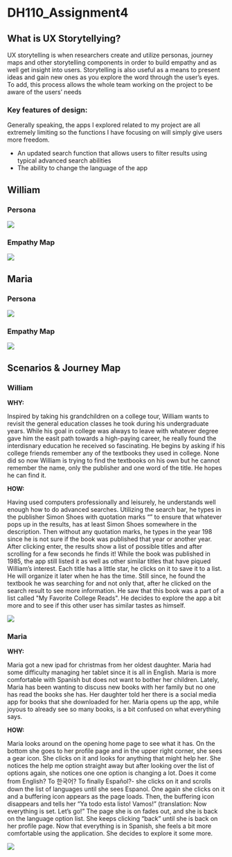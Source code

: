 # DH110_Assignment4

<h2> What is UX Storytellying? </h2>

UX storytelling is when researchers create and utilize personas,  journey maps and other storytelling components in order to build empathy and as well get insight into users. Storytelling is also useful as a means to present ideas and gain new ones as you explore the word through the user’s eyes. To add, this process allows the whole team working on the project to be aware of the users’ needs

<h3> Key features of design:</h3>

Generally speaking, the apps I explored related to my project are all extremely limiting so the functions I have focusing on will simply give users more freedom.
<ul> 
<li> An updated search function that allows users to filter results using typical advanced search abilities </li>
  <li>The ability to change the language of the app</li>
</ul>

<h2> William </h2>

<h3> Persona </h3>
<img src="https://user-images.githubusercontent.com/82078120/116471280-56e66f80-a829-11eb-8e64-7331db7967bc.png">

<h3> Empathy Map </h3>
<img src="https://user-images.githubusercontent.com/82078120/116471498-9ad97480-a829-11eb-8946-4dbbd82df58c.png">


<h2> Maria </h2>

<h3> Persona </h3>
<img src="https://user-images.githubusercontent.com/82078120/116471296-5b128d00-a829-11eb-9922-c990e0011d4b.jpg">

<h3> Empathy Map </h3>
<img src="https://user-images.githubusercontent.com/82078120/116470317-1b977100-a828-11eb-99c6-35225fe96e31.jpg">


<h2> Scenarios & Journey Map </h2>

<h3> William </h3>

**WHY:** <p>Inspired by taking his grandchildren on a college tour, William wants to revisit the general education classes he took during his undergraduate years. While his goal in college was always to leave with whatever degree gave him the easit path towards a high-paying career, he really found the interdisnary education he received so fascinating. He begins by asking if his college friends remember any of the textbooks they used in college. None did so now William is trying to find the textbooks on his own but he cannot remember the name, only the publisher and one word of the title. He hopes he can find it. </p>

**HOW:** <p> Having used computers professionally and leisurely, he understands well enough how to do advanced searches. Utilizing the search bar, he types in the publisher Simon Shoes  with quotation marks “” to ensure that whatever pops up in the results, has at least Simon Shoes somewhere in the description. Then without any quotation marks, he types in the year 198 since he is not sure if the book was published that year or another year. After clicking enter, the results show a list of possible titles and after scrolling for a few seconds he finds it! While the book was published in 1985, the app still listed it as well as other similar titles that have piqued William’s interest. Each title has a little star, he clicks on it to save it to a list. He will organize it later when he has the time. Still since, he found the textbook he was searching for and not only that, after he clicked on the search result to see more information. He saw that this book was a part of a list called "My Favorite College Reads". He decides to explore the app a bit more and to see if this other user has similar tastes as himself. </p>


<img src="https://user-images.githubusercontent.com/82078120/116472545-dfb1db00-a82a-11eb-8eea-fa4373b7e40a.jpg">

<h3> Maria </h3>

**WHY:** <p>Maria got a new ipad for christmas from her oldest daughter. Maria had some difficulty managing her tablet since it is all in English. Maria is more comfortable with Spanish but does not want to bother her children. Lately, Maria has been wanting to discuss new books with her family but no one has read the books she has. Her daughter told her there is a social media app for books that she downloaded for her. Maria opens up the app, while joyous to already see so many books, is a bit confused on what everything says.  </p>



**HOW:** <p> Maria looks around on the opening home page to see what it has. On the bottom  she goes to her profile page and in the upper right corner, she sees a gear icon. She clicks on it and looks for anything that might help her. She notices the help me option straight away but after looking over the list of options again, she notices one one option is changing a lot. Does it come from English? To 한국어? To finally Español?- she clicks on it and scrolls down the list of languages until she sees Espanol. One again she clicks on it and a buffering icon appears as the page loads. Then, the buffering icon disappears and tells her “Ya todo esta listo! Vamos!” (translation: Now everything is set. Let’s go!” The page she is on fades out, and she is back on the language option list. She keeps clicking “back” until she is back on her profile page. Now that everything is in Spanish, she feels a bit more comfortable using the application. She decides to explore it some more. </p>

<img src="https://user-images.githubusercontent.com/82078120/116470419-4386d480-a828-11eb-9626-b9b5ef31972e.jpg">
